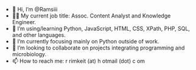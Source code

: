 - 👋 Hi, I’m @Ramsiii
- 👨‍💻 My current job title: Assoc. Content Analyst and Knowledge Engineer.
- 👀 I’m using/learning Python, JavaScript, HTML, CSS, XPath, PHP, SQL, and other languages.
- 🌱 I’m currently focusing mainly on Python outside of work.
- 💞️ I’m looking to collaborate on projects integrating programming and microbiology.
- 📫 How to reach me: r rimkeit (at) h otmail (dot) c om

